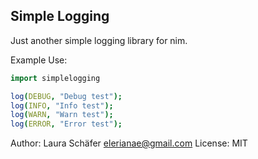 ## Simple Logging

Just another simple logging library for nim.

Example Use:

```nim
import simplelogging

log(DEBUG, "Debug test");
log(INFO, "Info test");
log(WARN, "Warn test");
log(ERROR, "Error test");
```

Author: Laura Schäfer <elerianae@gmail.com>
License: MIT
